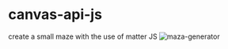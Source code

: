 # canvas-api-js
create a small maze with the use of matter JS
![maza-generator](https://github.com/user-attachments/assets/6ad7041c-2996-4e52-ad8e-4d48bf38efc1)
